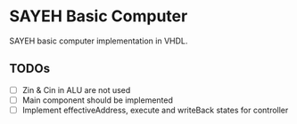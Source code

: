 # SAYEH Basic Computer

SAYEH basic computer implementation in VHDL.



TODOs
-----

- [ ] Zin & Cin in ALU are not used
- [ ] Main component should be implemented
- [ ] Implement effectiveAddress, execute and writeBack states for controller